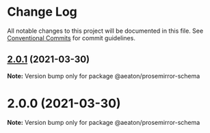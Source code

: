 # Change Log

All notable changes to this project will be documented in this file.
See [Conventional Commits](https://conventionalcommits.org) for commit guidelines.

## [2.0.1](https://github.com/hubgit/react-prosemirror/compare/@aeaton/prosemirror-schema@2.0.0...@aeaton/prosemirror-schema@2.0.1) (2021-03-30)

**Note:** Version bump only for package @aeaton/prosemirror-schema





# 2.0.0 (2021-03-30)

**Note:** Version bump only for package @aeaton/prosemirror-schema
